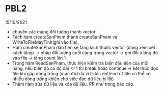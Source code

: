 # PBL2
15/10/2021
- chuyển các mảng đối tượng thành vector
- Tách hàm createSanPham thành createSanPham và WriteToFileMayTinh(ghi vào file).
- Hàm createSanPham đầu tiên sẽ tăng kích thước vector (đang xem xét cách tăng) -> nhập đối tượng cuối cùng trong vector -> ghi đối tượng đó vào file -> tăng count lên 1
- Trong hàm ReadSanPham, thực hiện kiểm tra biến đầu tiên của mỗi hàng, nếu biến đó có độ dài <=1 thì break hoặc continue => kết thúc đọc file khi gặp dòng trống (mục đích là vì trước eof/end of file có thể có nhiều dòng trống khiến cho việc đọc dữ liệu bị lỗi)
- Thêm hàm sửa dữ liệu và xóa dữ liệu. PP như trong báo cáo.
